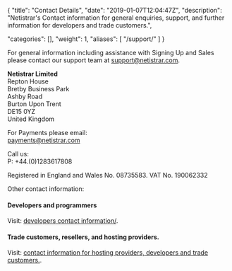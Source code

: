 {
"title": "Contact Details",
"date": "2019-01-07T12:04:47Z",
"description": 
"Netistrar's Contact information for general enquiries, support, and further information for developers and trade customers.",

"categories": [],
"weight": 1,
"aliases": [
   "/support/"
]
}

    
For general information including assistance with Signing Up and Sales please contact our support team at [support@netistrar.com](mailto:support@netistrar.com).

__Netistrar Limited__  
Repton House  
Bretby Business Park  
Ashby Road  
Burton Upon Trent  
DE15 0YZ  
United Kingdom

For Payments please email:  
payments@netistrar.com

Call us:  
P: +44.(0)1283617808

Registered in England and Wales No. 08735583. VAT No. 190062332

Other contact information:

#### Developers and programmers
Visit: [developers contact information/](/help/contact/developers/).

#### Trade customers, resellers, and hosting providers.
Visit: [contact information for hosting providers, developers and trade customers.](/help/contact/trade/).

